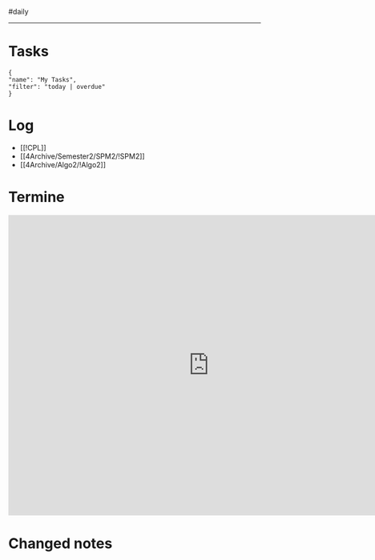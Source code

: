 #daily

---
# Tasks

```todoist
{
"name": "My Tasks",
"filter": "today | overdue"
}
```

# Log 
- [[!CPL]]
- [[4Archive/Semester2/SPM2/!SPM2]]
- [[4Archive/Algo2/!Algo2]]

# Termine
<iframe src="https://pim.etesync.com/pim/events" style="border: 0" width="800" height="600" frameborder="0" scrolling="no"></iframe>

# Changed notes

